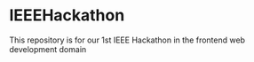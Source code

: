 # IEEEHackathon
This repository is for our 1st IEEE Hackathon in the frontend web development domain
